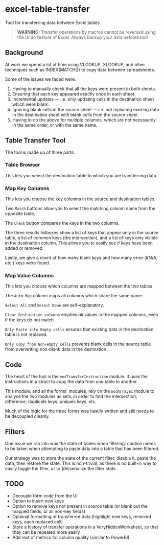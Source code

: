 # excel-table-transfer
Tool for transferring data between Excel tables

> **WARNING:** Transfer operations by macros cannot be reversed using the Undo feature of Excel. Always backup your data beforehand!

## Background
At work we spend a lot of time using VLOOKUP, XLOOKUP, and other techniques such as INDEX(MATCH()) to copy data between spreadsheets. 

Some of the issues we faced were:

1. Having to manually check that all the keys were present in both sheets.
2. Ensuring that each key appeared exactly once in each sheet.
3. Incremental updates — i.e. only updating cells in the destination sheet which were blank.
4. Ignoring blank cells in the source sheet — i.e. not replacing existing data in the destination sheet with blank cells from the source sheet.
5. Having to do the above for multiple columns, which are not necessarily in the same order, or with the same name.

## Table Transfer Tool

The tool is made up of three parts:

### Table Browser

This lets you select the destination table to which you are transferring data. 

### Map Key Columns

This lets you choose the key columns in the source and destination tables.

Two `Match` buttons allow you to select the matching column name from the opposite table.

The `Check` button compares the keys in the two columns. 

The three results listboxes show a list of keys that appear only in the source table, a list of common keys (the intersection), and a list of keys only visible in the destination column. This allows you to easily see if keys have been added or removed.

Lastly, we give a count of how many blank keys and how many error (#N/A, etc.) keys were found.

### Map Value Columns

This lets you choose which columns are mapped between the two tables. 

The `Auto Map` column maps all columns which share the same name.

`Select All` and `Select None` are self-explanatory.

`Clear Destination columns` empties *all* values in the mapped columns, even if the keys do not match.

`Only Paste into Empty cells` ensures that existing data in the destination table is not replaced.

`Only Copy from Non-empty cells` prevents blank cells in the source table from overwriting non-blank data in the destination.

## Code

The heart of the tool is the `modTransferInstruction` module. It uses the instructions in a struct to copy the data from one table to another. 

This module, and all the forms' modules, rely on the `modArrayEx` module to analyse the two modules as sets, in order to find the intersection, difference, duplicate keys, uniques keys, etc.

Much of the logic for the three forms was hastily written and still needs to be decoupled cleanly.

## Filters

One issue we ran into was the state of tables when filtering: caution needs to be taken when attempting to paste data into a table that has been filtered. 

Our strategy was to store the state of the current filter, disable it, paste the data, then restore the state. This is non-trivial, as there is no built-in way to easily toggle the filter, or to (de)serialize the filter state.

## TODO

* Decouple form code from the UI
* Option to insert new keys
* Option to remove keys not present in source table (or blank out the mapped fields, or all non-key fields)
* Optional formatting of transferred data (highlight new keys, removed keys, each replaced cell)
* Store a history of transfer operations in a VeryHiddenWorksheet, so that they can be repeated more easily
* Add rest of metrics for column quality (similar to PowerBI)